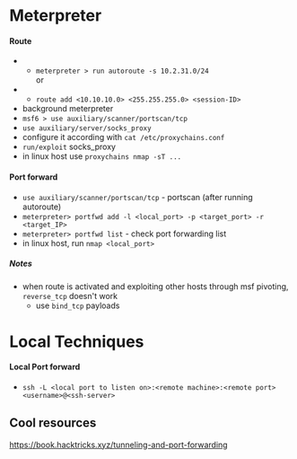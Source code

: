 # Meterpreter
#### Route
* * `meterpreter > run autoroute -s 10.2.31.0/24`
    </br> or </br>
* * `route add <10.10.10.0> <255.255.255.0> <session-ID>`
* background meterpreter
* `msf6 > use auxiliary/scanner/portscan/tcp`
* `use auxiliary/server/socks_proxy`
* configure it according with `cat /etc/proxychains.conf`
* `run/exploit` socks_proxy
* in linux host use `proxychains nmap -sT ...`
#### Port forward
* `use auxiliary/scanner/portscan/tcp` - portscan (after running autoroute)
* `meterpreter> portfwd add -l <local_port> -p <target_port> -r <target_IP>`
* `meterpreter> portfwd list` - check port forwarding list
* in linux host, run `nmap <local_port>`
##### Notes
* when route is activated and exploiting other hosts through msf pivoting, `reverse_tcp` doesn't work
  * use `bind_tcp` payloads 

# Local Techniques
#### Local Port forward
* `ssh -L <local port to listen on>:<remote machine>:<remote port> <username>@<ssh-server>`

## Cool resources
https://book.hacktricks.xyz/tunneling-and-port-forwarding

